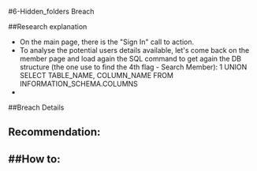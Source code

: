 #6-Hidden_folders Breach

##Research explanation
- On the main page, there is the "Sign In" call to action.
- To analyse the potential users details available, let's come back on the member page and load again the SQL command to get again the DB structure (the one use to find the 4th flag - Search Member): 1 UNION SELECT TABLE_NAME, COLUMN_NAME FROM INFORMATION_SCHEMA.COLUMNS
- 

##Breach Details 

Recommendation: 
- 

##How to:
- 